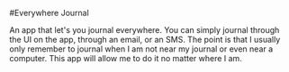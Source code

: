 #Everywhere Journal

An app that let's you journal everywhere. You can simply journal through the UI on the app, through an email, or an SMS. The point is that I usually only remember to journal when I am not near my journal or even near a computer. This app will allow me to do it no matter where I am.
